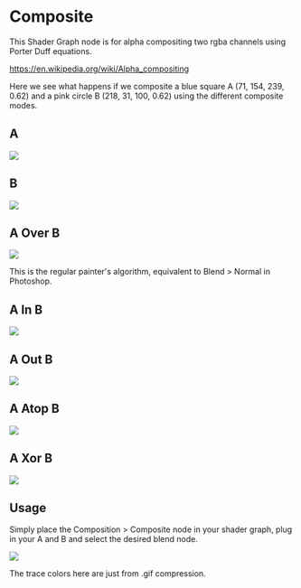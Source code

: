 # Composite

This Shader Graph node is for alpha compositing two rgba channels using Porter Duff equations.

https://en.wikipedia.org/wiki/Alpha_compositing

Here we see what happens if we composite a blue square A (71, 154, 239, 0.62) and a pink circle B (218, 31, 100, 0.62) using the different composite modes.

## A

![](https://i.imgur.com/Q6ULhuF.png)

## B

![](https://i.imgur.com/wuuEaSK.png)

## A Over B

![](https://i.imgur.com/UTbi2S0.png)

This is the regular painter's algorithm, equivalent to Blend > Normal in Photoshop.

## A In B

![](https://i.imgur.com/kqB3JEd.png)

## A Out B

![](https://i.imgur.com/vV2i9Of.png)

## A Atop B

![](https://i.imgur.com/r1l2XPU.png)

## A Xor B

![](https://i.imgur.com/vbkoo9x.png)

## Usage

Simply place the Composition > Composite node in your shader graph, plug in your A and B and select the desired blend node.

![](https://media.giphy.com/media/17pO92in9DplZOYMmJ/giphy.gif)

The trace colors here are just from .gif compression.
